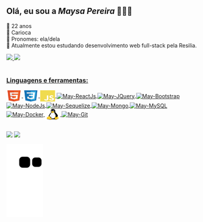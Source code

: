 ## Olá, eu sou a _Maysa Pereira_ 👩🏻‍💻
  
💜 22 anos <br>
💜 Carioca<br>
💜 Pronomes: ela/dela <br>
💜 Atualmente estou estudando desenvolvimento web full-stack pela Resilia. 

<div>
  <a href="https://github.com/maysapereira">
<img height="150em" src="https://github-readme-stats.vercel.app/api?username=maysapereira&show_icons=true&theme=radical&include_all_comits=true&count_private=true"/>
<img height="150em" src="https://github-readme-stats.vercel.app/api/top-langs/?username=maysapereira&layout=compact&langs_count=16&theme=radical"/>
</div>
  
 
<div style="display: inline_block"><br>
  <h3 align="left">Linguagens e ferramentas:</h3>
  <img align="center" alt="May-HTML" height="30" width="40" src="https://raw.githubusercontent.com/devicons/devicon/master/icons/html5/html5-original.svg">
  <img align="center" alt="May-HTML" height="30" width="40" src="https://raw.githubusercontent.com/devicons/devicon/master/icons/css3/css3-original.svg">
  <img align="center" alt="May-Js" height="30" width="40" src="https://raw.githubusercontent.com/devicons/devicon/master/icons/javascript/javascript-plain.svg">
  <img align="center" alt="May-ReactJs" height="30" width="40" src="https://cdn.jsdelivr.net/gh/devicons/devicon/icons/react/react-original.svg">
  <img align="center" alt="May-JQuery" height="30" width="40" src="https://cdn.jsdelivr.net/gh/devicons/devicon/icons/jquery/jquery-original-wordmark.svg">
  <img align="center" alt="May-Bootstrap" height="30" width="40" src="https://cdn.jsdelivr.net/gh/devicons/devicon/icons/bootstrap/bootstrap-plain.svg">
  <img align="center" alt="May-NodeJs" height="30" width="40" src="https://cdn.jsdelivr.net/gh/devicons/devicon/icons/nodejs/nodejs-plain.svg" />
  <img align="center" alt="May-Sequelize" height="30" width="40" src="https://cdn.jsdelivr.net/gh/devicons/devicon/icons/sequelize/sequelize-original.svg" />
  <img align="center" alt="May-Mongo" height="30" width="40" src="https://cdn.jsdelivr.net/gh/devicons/devicon/icons/mongodb/mongodb-original.svg">
  <img align="center" alt="May-MySQL" height="30" width="40" src="https://cdn.jsdelivr.net/gh/devicons/devicon/icons/mysql/mysql-original.svg" />
  <img align="center" alt="May-Docker" height="30" width="40" src="https://cdn.jsdelivr.net/gh/devicons/devicon/icons/docker/docker-original.svg" />
  <img align="center" alt="May-Linux" height="30" width="40" src="https://raw.githubusercontent.com/devicons/devicon/master/icons/linux/linux-original.svg">
  <img align="center" alt="May-Git" height="30" width="40"src="https://www.vectorlogo.zone/logos/git-scm/git-scm-icon.svg">
  
  
  ##
  
<a href="https://www.linkedin.com/in/maysa-pereira/"><img src="https://img.shields.io/badge/LinkedIn-0077B5?style=for-the-badge&logo=linkedin&logoColor=white" target="_blank"></a>
<a href="mailto:maysalvespereira@gmail.com"><img src="https://img.shields.io/badge/Gmail-D14836?style=for-the-badge&logo=gmail&logoColor=white" target="_blank"></a>    
    

  </div>
 
 ![Snake animation](https://github.com/maysapereira/maysapereira/blob/output/github-contribution-grid-snake.svg)
